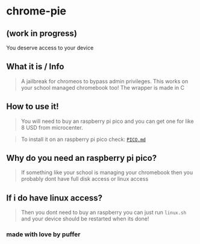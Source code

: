 # chrome-pie
## (work in progress)
You deserve access to your device
## What it is / Info
> A jailbreak for chromeos to bypass admin privileges. This works on your school managed chromebook too!
> The wrapper is made in C

## How to use it!

> You will need to buy an raspberry pi pico and you can get one for like 8 USD from microcenter.

> To install it on an raspberry pi pico check: [`PICO.md`](https://github.com/kevinalavik/chrome-pie/main/PICO.md)

## Why do you need an raspberry pi pico?

> If something like your school is managing your chromebook then you probably dont have full disk access or linux access

## If i do have linux access?

> Then you dont need to buy an raspberry you can just run `linux.sh` and your device should be restarted when its done!

### made with love by puffer


